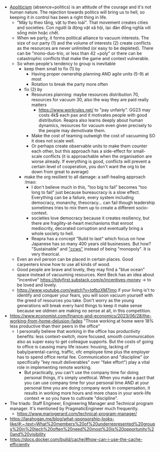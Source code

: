 - [Apoliticism](https://en.wikipedia.org/wiki/Apoliticism) (absence+politics) is an attitude of the courage and it's not human nature. The rejection towards politics will bring us to hell, so keeping it in control has been a right thing in life.
	- "Mây tụ theo tầng, vật tụ theo loài". That movement creates cities and societies. Con người là động vật xã hội, lạc đàn đồng nghĩa với sống mòn hoặc chết.
	- When we party, it forms political alliance to vacuum interests. The size of our party (1) and the volume of interests (2) create conflicts as the resources are never unlimited (or easy to be depleted). There can be "mono-duo-trio, or less than 42 +poly" or there can be catastrophic conflicts that make the game and context vulnerable.
	- So when people's tendency to group is inevitable
		- keep them small to fix (1) by
			- Having proper ownership planning AND agile units (5-9) at most
			- Rotation to break the party more often
		- fix (2) by
			- Resources planning: maybe resources distribution 70, resources for vacuum 30, also the way they are paid really matters
				- https://www.workrules.net/ to "pay unfairly". GG23 may costs 4k$ each pax and it motivates people with good distribution. Reapra also learns deeply about human dynamics, resources for vacuum even given precisely to the people may demotivate them.
			- Make the cost of teaming outweigh the cost of vacuuming SO it does not scale well.
			- Or perhaps create observable units to make them counter each other, but this approach has a side-effect for small-scale conflicts (it is approachable when the organisation are worse already. If everything is good, conflicts will prevent a certain level of cooperation, you don't want the org to be down from great to average)
		- make the org resilient to all damage: a self-healing approach :lmao:
			- I don't believe much in this, "too big to fail" becomes "too long to fail" just because bureaucracy is a slow effect. Everything can be a failure, every system including democracy, monarchy, theocracy... can fail though leadership sometimes tries to mix them up to create a different socio-context.
			- societies love democracy because it creates resiliency, but there are fragility-at-heart mechanisms that enroot mediocrity, decorated corruption and eventually bring a whole society to hell.
			- Reapra has a concept "Build to last" which focus on how Japanese has so many 400 years old businesses. But how? "Sustainable" and ["ccws"](https://book.reapra.com/01-chapter1.html#ccws%E3%83%9E%E3%82%B9%E3%82%BF%E3%83%AA%E3%83%BC%E8%BF%BD%E6%B1%82%E3%81%AB%E3%81%8A%E3%81%91%E3%82%8B%E5%AD%A6%E7%BF%92%E3%81%AE%E5%AE%9A%E7%BE%A9) instead of being "monopoly". It is very theorical.
	- Even an evil person can be placed in certain places. Good carpenters know how to use all kinds of wood.
	- Good people are brave and lovely, they may find a "blue ocean" space instead of vacuuming resources. Kent Beck has an idea about "incentive" https://tidyfirst.substack.com/p/incentives-money -> to be loved and lovely.
	- https://www.youtube.com/watch?v=tqfbzXM7imo if your living is't to identify and conquer your fears, you will soon vacuum yourself with the greed of resources you take. Don't worry as the young generations will break every hard things to keep it make sense because we oldmen are making no sense at all, in this competition.
- https://www.economist.com/finance-and-economics/2023/06/28/the-working-from-home-delusion-fades "Those working at home were 18% less productive than their peers in the office"
	- I personally believe that working in the office has productivity benefits: less context-switch, more focused, smooth communication also as super easy to get colleague supports. But the costs of going to office is causing many life issues: housing, lacking of baby/parental-caring, traffic, ofc employee time plus the employer has to spend office rental fee. Communication and "discipline" (or specifically "key result deliverables" over "fake effort") play a vital role in implementing remote working.
		- But practically, you can't use the company time for doing personal things, it's simply unethical. When you make a pact that you can use company time for your personal time AND at your personal time you are doing company work in compensation, it results in working more hours and more chaos in your work-life context => so you have to cultivate "discipline".
- The triads: Staff Engineer, Engineering Manager and Technical program manager. It's mentioned by PragmaticEngineer much frequently.
	- https://www.mariogerard.com/technical-program-manager/
- https://larahogan.me/blog/what-sponsorship-looks-like/#:~:text=What%20members%20of%20underrepresented%20groups%20in%20tech%20often%20need%20most%20is%20opportunity%20and%20visibility
- https://docs.docker.com/build/cache/#how-can-i-use-the-cache-efficiently